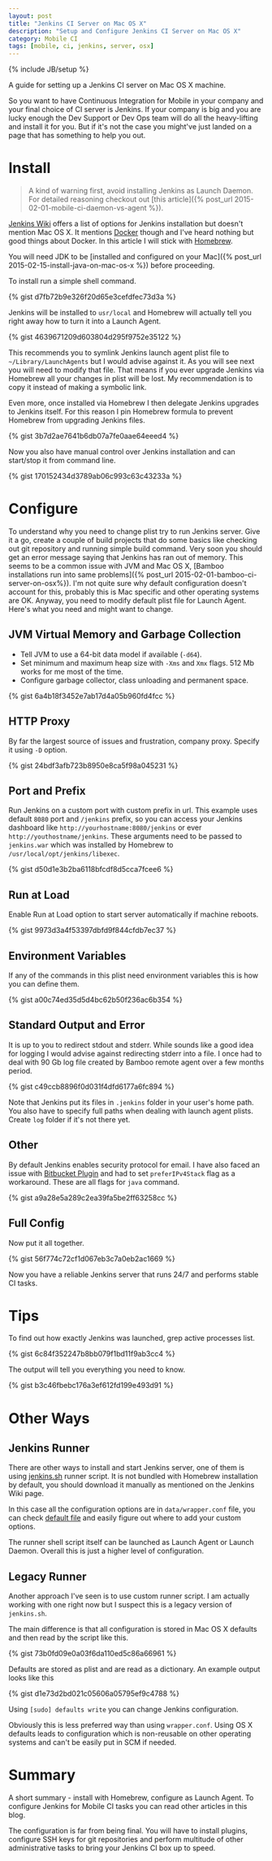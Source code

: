 ```yaml
---
layout: post
title: "Jenkins CI Server on Mac OS X"
description: "Setup and Configure Jenkins CI Server on Mac OS X"
category: Mobile CI
tags: [mobile, ci, jenkins, server, osx]
---
```

{% include JB/setup %}

A guide for setting up a Jenkins CI server on Mac OS X machine.

<!--more-->

So you want to have Continuous Integration for Mobile in your company and your final choice of CI server is Jenkins. If your company is big and you are lucky enough the Dev Support or Dev Ops team will do all the heavy-lifting and install it for you. But if it's not the case you might've just landed on a page that has something to help you out.

# Install

> A kind of warning first, avoid installing Jenkins as Launch Daemon. For detailed reasoning checkout out [this article]({% post_url 2015-02-01-mobile-ci-daemon-vs-agent %}).

[Jenkins Wiki](https://wiki.jenkins-ci.org/display/JENKINS/Installing+Jenkins) offers a list of options for Jenkins installation but doesn't mention Mac OS X. It mentions [Docker](https://www.docker.com/) though and I've heard nothing but good things about Docker. In this article I will stick with [Homebrew](http://brew.sh/).

You will need JDK to be [installed and configured on your Mac]({% post_url 2015-02-15-install-java-on-mac-os-x %}) before proceeding.

To install run a simple shell command.

{% gist d7fb72b9e326f20d65e3cefdfec73d3a %}

Jenkins will be installed to `usr/local` and Homebrew will actually tell you right away how to turn it into a Launch Agent.

{% gist 4639671209d603804d295f9752e35122 %}

This recommends you to symlink Jenkins launch agent plist file to `~/Library/LaunchAgents` but I would advise against it. As you will see next you will need to modify that file. That means if you ever upgrade Jenkins via Homebrew all your changes in plist will be lost. My recommendation is to copy it instead of making a symbolic link.

Even more, once installed via Homebrew I then delegate Jenkins upgrades to Jenkins itself. For this reason I pin Homebrew formula to prevent Homebrew from upgrading Jenkins files.

{% gist 3b7d2ae7641b6db07a7fe0aae64eeed4 %}

Now you also have manual control over Jenkins installation and can start/stop it from command line.

{% gist 170152434d3789ab06c993c63c43233a %}

# Configure

To understand why you need to change plist try to run Jenkins server. Give it a go, create a couple of build projects that do some basics like checking out git repository and running simple build command. Very soon you should get an error message saying that Jenkins has ran out of memory. This seems to be a common issue with JVM and Mac OS X, [Bamboo installations run into same problems]({% post_url 2015-02-01-bamboo-ci-server-on-osx%}). I'm not quite sure why default configuration doesn't account for this, probably this is Mac specific and other operating systems are OK. Anyway, you need to modify default plist file for Launch Agent. Here's what you need and might want to change.

## JVM Virtual Memory and Garbage Collection

- Tell JVM to use a 64-bit data model if available (`-d64`).
- Set minimum and maximum heap size with `-Xms` and `Xmx` flags. 512 Mb works for me most of the time.
- Configure garbage collector, class unloading and permanent space.

{% gist 6a4b18f3452e7ab17d4a05b960fd4fcc %}

## HTTP Proxy

By far the largest source of issues and frustration, company proxy. Specify it using `-D` option.

{% gist 24bdf3afb723b8950e8ca5f98a045231 %}

## Port and Prefix

Run Jenkins on a custom port with custom prefix in url. This example uses default `8080` port and `/jenkins` prefix, so you can access your Jenkins dashboard like `http://yourhostname:8080/jenkins` or ever `http://youthostname/jenkins`. These arguments need to be passed to `jenkins.war` which was installed by Homebrew to `/usr/local/opt/jenkins/libexec`.

{% gist d50d1e3b2ba6118bfcdf8d5cca7fcee6 %}

## Run at Load

Enable Run at Load option to start server automatically if machine reboots.

{% gist 9973d3a4f53397dbfd9f844cfdb7ec37 %}

## Environment Variables

If any of the commands in this plist need environment variables this is how you can define them.

{% gist a00c74ed35d5d4bc62b50f236ac6b354 %}

## Standard Output and Error

It is up to you to redirect stdout and stderr. While sounds like a good idea for logging I would advise against redirecting stderr into a file. I once had to deal with 90 Gb log file created by Bamboo remote agent over a few months period.

{% gist c49ccb8896f0d031f4dfd6177a6fc894 %}

Note that Jenkins put its files in `.jenkins` folder in your user's home path. You also have to specify full paths when dealing with launch agent plists. Create `log` folder if it's not there yet.

## Other

By default Jenkins enables security protocol for email. I have also faced an issue with [Bitbucket Plugin](https://wiki.jenkins-ci.org/display/JENKINS/BitBucket+Plugin) and had to set `preferIPv4Stack` flag as a workaround. These are all flags for `java` command.

{% gist a9a28e5a289c2ea39fa5be2ff63258cc %}

## Full Config

Now put it all together.

{% gist 56f774c72cf1d067eb3c7a0eb2ac1669 %}

Now you have a reliable Jenkins server that runs 24/7 and performs stable CI tasks.

# Tips

To find out how exactly Jenkins was launched, grep active processes list.

{% gist 6c84f352247b8bb079f1bd11f9ab3cc4 %}

The output will tell you everything you need to know.

{% gist b3c46fbebc176a3ef612fd199e493d91 %}

# Other Ways

## Jenkins Runner

There are other ways to install and start Jenkins server, one of them is using [jenkins.sh](https://wiki.jenkins-ci.org/display/JENKINS/Jenkins+Runner) runner script. It is not bundled with Homebrew installation by default, you should download it manually as mentioned on the Jenkins Wiki page.

In this case all the configuration options are in `data/wrapper.conf` file, you can check [default file](https://github.com/mnadeem/JenkinsRunner/blob/master/conf/wrapper.conf) and easily figure out where to add your custom options.

The runner shell script itself can be launched as Launch Agent or Launch Daemon. Overall this is just a higher level of configuration.

## Legacy Runner

Another approach I've seen is to use custom runner script. I am actually working with one right now but I suspect this is a legacy version of `jenkins.sh`.

The main difference is that all configuration is stored in Mac OS X defaults and then read by the script like this.

{% gist 73b0fd09e0a03f6da110ed5c86a66961 %}

Defaults are stored as plist and are read as a dictionary. An example output looks like this

{% gist d1e73d2bd021c05606a05795ef9c4788 %}

Using `[sudo] defaults write` you can change Jenkins configuration.

Obviously this is less preferred way than using `wrapper.conf`. Using OS X defaults leads to configuration which is non-reusable on other operating systems and can't be easily put in SCM if needed.

# Summary

A short summary - install with Homebrew, configure as Launch Agent. To configure Jenkins for Mobile CI tasks you can read other articles in this blog.

The configuration is far from being final. You will have to install plugins, configure SSH keys for git repositories and perform multitude of other administrative tasks to bring your Jenkins CI box up to speed.
